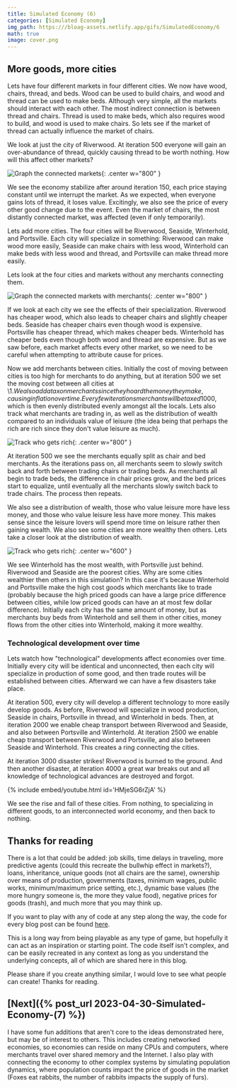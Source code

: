 ```yaml
---
title: Simulated Economy (6)
categories: [Simulated Economy]
img_path: https:///bloag-assets.netlify.app/gifs/SimulatedEconomy/6
math: true
image: cover.png
---
```


## More goods, more cities
Lets have four different markets in four different cities. We now have wood, chairs, thread, and beds. Wood can be used to build chairs, and wood and thread can be used to make beds. Although very simple, all the markets should interact with each other. The most indirect connection is between thread and chairs. Thread is used to make beds, which also requires wood to build, and wood is used to make chairs. So lets see if the market of thread can actually influence the market of chairs.

We look at just the city of Riverwood. At iteration 500 everyone will gain an over-abundance of thread, quickly causing thread to be worth nothing. How will this affect other markets?

![Graph the connected markets](single.gif){: .center w="800" }

We see the economy stabilize after around iteration 150, each price staying constant until we interrupt the market. As we expected, when everyone gains lots of thread, it loses value. Excitingly, we also see the price of every other good change due to the event. Even the market of chairs, the most distantly connected market, was affected (even if only temporarily).

Lets add more cities. The four cities will be Riverwood, Seaside, Winterhold, and Portsville. Each city will specialize in something: Riverwood can make wood more easily, Seaside can make chairs with less wood, Winterhold can make beds with less wood and thread, and Portsville can make thread more easily. 

Lets look at the four cities and markets without any merchants connecting them.

![Graph the connected markets with merchants](no_merchants.gif){: .center w="800" }

If we look at each city we see the effects of their specialization. Riverwood has cheaper wood, which also leads to cheaper chairs and slightly cheaper beds. Seaside has cheaper chairs even though wood is expensive. Portsville has cheaper thread, which makes cheaper beds. Winterhold has cheaper beds even though both wood and thread are expensive. But as we saw before, each market affects every other market, so we need to be careful when attempting to attribute cause for prices.

Now we add merchants between cities. Initially the cost of moving between cities is too high for merchants to do anything, but at iteration 500 we set the moving cost between all cities at \\$1. We also add a tax on merchants since they hoard the money they make, causing inflation over time. Every few iterations merchants will be taxed %10 of the money they have over \\$1000, which is then evenly distributed evenly amongst all the locals. Lets also track what merchants are trading in, as well as the distribution of wealth compared to an individuals value of leisure (the idea being that perhaps the rich are rich since they don't value leisure as much).

![Track who gets rich](wealth_dist.gif){: .center w="800" }

At iteration 500 we see the merchants equally split as chair and bed merchants. As the iterations pass on, all merchants seem to slowly switch back and forth between trading chairs or trading beds. As merchants all begin to trade beds, the difference in chair prices grow, and the bed prices start to equalize, until eventually all the merchants slowly switch back to trade chairs. The process then repeats.

We also see a distribution of wealth, those who value leisure more have less money, and those who value leisure less have more money. This makes sense since the leisure lovers will spend more time on leisure rather then gaining wealth. We also see some cities are more wealthy then others. Lets take a closer look at the distribution of wealth.

![Track who gets rich](wealth.gif){: .center w="600" }

We see Winterhold has the most wealth, with Portsville just behind. Riverwood and Seaside are the poorest cities. Why are some cities wealthier then others in this simulation? In this case it's because Winterhold and Portsville make the high cost goods which merchants like to trade (probably because the high priced goods can have a large price difference between cities, while low priced goods can have an at most few dollar difference). Initially each city has the same amount of money, but as merchants buy beds from Winterhold and sell them in other cities, money flows from the other cities into Winterhold, making it more wealthy.

### Technological development over time
Lets watch how "technological" developments affect economies over time. Initially every city will be identical and unconnected, then each city will specialize in production of some good, and then trade routes will be established between cities. Afterward we can have a few disasters take place.

At iteration 500, every city will develop a different technology to more easily develop goods. As before, Riverwood will specialize in wood production, Seaside in chairs, Portsville in thread, and Winterhold in beds. Then, at iteration 2000 we enable cheap transport between Riverwood and Seaside, and also between Portsville and Winterhold. At iteration 2500 we enable cheap transport between Riverwood and Portsville, and also between Seaside and Winterhold. This creates a ring connecting the cities. 

At iteration 3000 disaster strikes! Riverwood is burned to the ground. And then another disaster, at iteration 4000 a great war breaks out and all knowledge of technological advances are destroyed and forgot.

{% include embed/youtube.html id='HMjeSG6rZjA' %}

We see the rise and fall of these cities. From nothing, to specializing in different goods, to an interconnected world economy, and then back to nothing. 

## Thanks for reading
There is a lot that could be added: job skills, time delays in traveling, more predictive agents (could this recreate the bullwhip effect in markets?), loans, inheritance, unique goods (not all chairs are the same), ownership over means of production, governments (taxes, minimum wages, public works, minimum/maximum price setting, etc.), dynamic base values (the more hungry someone is, the more they value food), negative prices for goods (trash), and much more that you may think up.

If you want to play with any of code at any step along the way, the code for every blog post can be found [here](https://github.com/JasonFantl/Simulated-Economy-Tutorial/tree/master). 

This is a long way from being playable as any type of game, but hopefully it can act as an inspiration or starting point. The code itself isn't complex, and can be easily recreated in any context as long as you understand the underlying concepts, all of which are shared here in this blog. 

Please share if you create anything similar, I would love to see what people can create! Thanks for reading.

## [Next]({% post_url 2023-04-30-Simulated-Economy-(7) %})

I have some fun additions that aren't core to the ideas demonstrated here, but may be of interest to others. This includes creating networked economies, so economies can reside on many CPUs and computers, where merchants travel over shared memory and the Internet. I also play with connecting the economy to other complex systems by simulating population dynamics, where population counts impact the price of goods in the market (Foxes eat rabbits, the number of rabbits impacts the supply of furs).